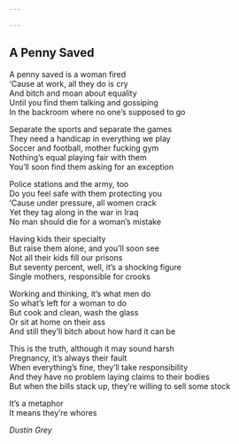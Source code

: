 ```yaml
---

---
```


## A Penny Saved
A penny saved is a woman fired  
‘Cause at work, all they do is cry  
And bitch and moan about equality  
Until you find them talking and gossiping  
In the backroom where no one’s supposed to go  

Separate the sports and separate the games    
They need a handicap in everything we play  
Soccer and football, mother fucking gym  
Nothing’s equal playing fair with them  
You’ll soon find them asking for an exception  

Police stations and the army, too  
Do you feel safe with them protecting you  
‘Cause under pressure, all women crack  
Yet they tag along in the war in Iraq  
No man should die for a woman’s mistake  

Having kids their specialty  
But raise them alone, and you’ll soon see  
Not all their kids fill our prisons  
But seventy percent, well, it’s a shocking figure  
Single mothers, responsible for crooks  

Working and thinking, it’s what men do  
So what’s left for a woman to do  
But cook and clean, wash the glass  
Or sit at home on their ass  
And still they’ll bitch about how hard it can be  

This is the truth, although it may sound harsh  
Pregnancy, it’s always their fault  
When everything’s fine, they’ll take responsibility  
And they have no problem laying claims to their bodies  
But when the bills stack up, they’re willing to sell some stock  

It’s a metaphor  
It means they’re whores  

*Dustin Grey*
